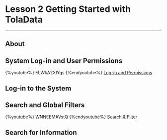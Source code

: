 # Lesson 2 Getting Started with TolaData

---

## About

## System Log-in and User Permissions

{%youtube%} FLWkA2XlYgs {%endyoutube%}
[Log-in and Permissions](https://youtu.be/FLWkA2XlYgs)

## Log-in to the System

## Search and Global Filters

{%youtube%} WNNEEMAVstQ {%endyoutube%}
[Search & Filter](https://youtu.be/WNNEEMAVstQ)

## Search for Information



